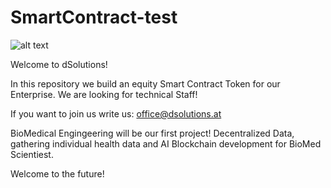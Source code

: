 # SmartContract-test
![alt text](https://dsolutions.at/wp-content/uploads/2018/09/cropped-2d55d3ab-9132-4f69-84f0-a7f0122ae800-4.png)


Welcome to dSolutions!





In this repository we build an equity Smart Contract Token for our Enterprise.
We are looking for technical Staff!


If you want to join us write us: office@dsolutions.at


BioMedical Engingeering will be our first project!
Decentralized Data, gathering individual health data and AI Blockchain development for BioMed Scientiest.

Welcome to the future!
